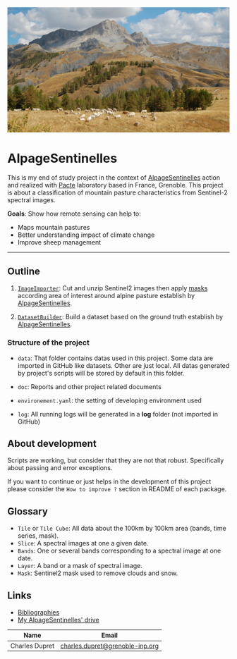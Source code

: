 
<div align="center">
  <img src=img/background.jpeg><br>
</div>


# AlpageSentinelles

This is my end of study project in the context of [AlpageSentinelles](https://www.alpages-sentinelles.fr/) action and 
realized with [Pacte](https://www.pacte-grenoble.fr/) laboratory  based in France, Grenoble. This project is about a 
classification of mountain pasture characteristics from Sentinel-2 spectral images. 

**Goals**: Show how remote sensing can help to:

  - Maps mountain pastures
  - Better understanding impact of climate change
  - Improve sheep management


***


## Outline

  1. [`ImageImporter`](ImageImporter): Cut and unzip Sentinel2 images then apply 
[masks](https://sentinel.esa.int/web/sentinel/technical-guides/sentinel-2-msi/level-1c/masks) according area of 
interest around alpine pasture establish by [AlpageSentinelles](https://www.alpages-sentinelles.fr/).

  2. [`DatasetBuilder`](DatasetBuilder): Build a dataset based on the ground truth establish by
     [AlpageSentinelles](https://www.alpages-sentinelles.fr/).
  
     
### Structure of the project

  - `data`: That folder contains datas used in this project. Some data are imported in GitHub like datasets. Other are
just local. All datas generated by project's scripts will be stored by default in this folder.

  - `doc`: Reports and other project related documents

  - `environement.yaml`: the setting of developing environment used

  - `log`: All running logs will be generated in a **log** folder (not imported in GitHub)


## About development

Scripts are working, but consider that they are not that robust. Specifically about passing and error exceptions.

If you want to continue or just helps in the development of this project please consider the `How to improve ?`
section in README of each package.


## Glossary 
  - `Tile` or `Tile Cube`: All data about the 100km by 100km area (bands, time series, mask).
  - `Slice`: A spectral images at one a given date.
  - `Bands`: One or several bands corresponding to a spectral image at one date.
  - `Layer`: A band or a mask of spectral image.
  - `Mask`: Sentinel2 mask used to remove clouds and snow.

## Links

  - [Bibliographies]()
  - [My AlpageSentinelles' drive]()



| Name           | Email                           |
|----------------|---------------------------------|
| Charles Dupret | charles.dupret@grenoble-inp.org | 

